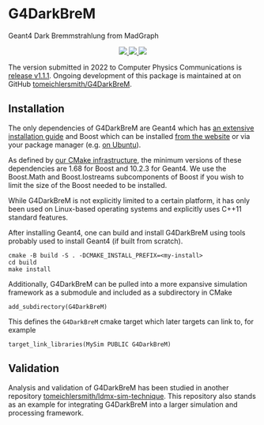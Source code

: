 # G4DarkBreM

Geant4 Dark Bremmstrahlung from MadGraph

<p align="center">
  <a href="https://www.apache.org/licenses/LICENSE-2.0" alt="Apache 2.0 license">
    <img src="https://img.shields.io/badge/license-Apache%202-blue" />
  </a>
  <a href="https://github.com/tomeichlersmith/G4DarkBreM/actions" alt="Actions">
    <img src="https://img.shields.io/github/workflow/status/tomeichlersmith/G4DarkBreM/Test" />
  </a>
  <a href="https://github.com/tomeichlersmith/G4DarkBreM/releases" alt="Releases">
    <img src="https://img.shields.io/github/v/release/tomeichlersmith/G4DarkBreM" />
  </a>
</p>

The version submitted in 2022 to Computer Physics Communications is [release v1.1.1](https://github.com/tomeichlersmith/G4DarkBreM/releases/tag/v1.1.1).
Ongoing development of this package is maintained at on GitHub [tomeichlersmith/G4DarkBreM](https://github.com/tomeichlersmith/G4DarkBreM).

## Installation
The only dependencies of G4DarkBreM are Geant4 which has [an extensive installation guide](http://cern.ch/geant4-userdoc/UsersGuides/InstallationGuide/html/)
and Boost which can be installed [from the website](https://www.boost.org/doc/libs/1_80_0/more/getting_started/unix-variants.html)
or via your package manager (e.g. [on Ubuntu](https://stackoverflow.com/questions/12578499/how-to-install-boost-on-ubuntu)).

As defined by [our CMake infrastructure](CMakeLists.txt), the minimum versions of these dependencies are 1.68 for Boost and 10.2.3 for Geant4.
We use the Boost.Math and Boost.Iostreams subcomponents of Boost if you wish to limit the size of the Boost needed to be installed.

While G4DarkBreM is not explicitly limited to a certain platform, it has only been used on Linux-based operating systems and explicitly uses C++11 standard features.

After installing Geant4, one can build and install G4DarkBreM using tools probably used to install Geant4 (if built from scratch).
```
cmake -B build -S . -DCMAKE_INSTALL_PREFIX=<my-install>
cd build
make install
```

Additionally, G4DarkBreM can be pulled into a more expansive simulation framework as a submodule and included as a subdirectory in CMake 
```
add_subdirectory(G4DarkBreM)
```
This defines the `G4DarkBreM` cmake target which later targets can link to, for example
```
target_link_libraries(MySim PUBLIC G4DarkBreM)
```

## Validation
Analysis and validation of G4DarkBreM has been studied in another repository 
[tomeichlersmith/ldmx-sim-technique](https://github.com/tomeichlersmith/ldmx-sim-technique).
This repository also stands as an example for integrating G4DarkBreM into a larger simulation and processing framework.
